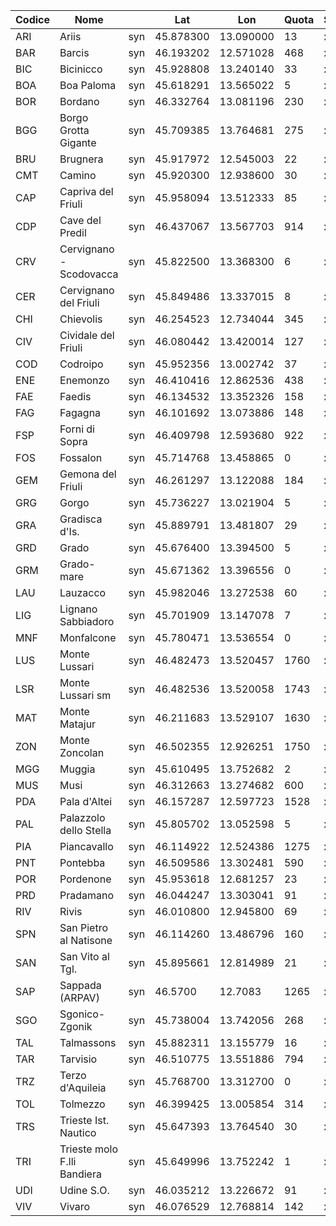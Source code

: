 |Codice| Nome                       |     | Lat       | Lon       | Quota| Scaricata| AnnoInizio | AnnoFine |
|-----|-----------------------------|-----|-----------|-----------|------|----------| -----------|----------|
| ARI | Ariis                       | syn | 45.878300 | 13.090000 | 13   | x        | 2014       | 2019     |
| BAR | Barcis                      | syn | 46.193202 | 12.571028 | 468  | x        | 2004       | 2019     |
| BIC | Bicinicco                   | syn | 45.928808 | 13.240140 | 33   | x        | 2008       | 2019     |
| BOA | Boa Paloma                  | syn | 45.618291 | 13.565022 | 5    | x        | 2002       | 2019     |    
| BOR | Bordano                     | syn | 46.332764 | 13.081196 | 230  | x        | 2004       | 2019     |
| BGG | Borgo Grotta Gigante        | syn | 45.709385 | 13.764681 | 275  | x        | 2007       | 2019     |   
| BRU | Brugnera                    | syn | 45.917972 | 12.545003 | 22   | x        | 1991       | 2019     |
| CMT | Camino                      | syn | 45.920300 | 12.938600 | 30   | x        | 2014       | 2019     |
| CAP | Capriva del Friuli          | syn | 45.958094 | 13.512333 | 85   | x        | 1991       | 2019     |
| CDP | Cave del Predil             | syn | 46.437067 | 13.567703 | 914  | x        | 2007       | 2019     | 
| CRV | Cervignano - Scodovacca     | syn | 45.822500 | 13.368300 | 6    | x        | 2016       | 2019     | 
| CER | Cervignano del Friuli       | syn | 45.849486 | 13.337015 | 8    | x        | 1992       | 2019     |  
| CHI | Chievolis                   | syn | 46.254523 | 12.734044 | 345  | x        | 2004       | 2019     |
| CIV | Cividale del Friuli         | syn | 46.080442 | 13.420014 | 127  | x        | 1999       | 2019     |
| COD | Codroipo                    | syn | 45.952356 | 13.002742 | 37   | x        | 1999       | 2019     |
| ENE | Enemonzo                    | syn | 46.410416 | 12.862536 | 438  | x        | 1994       | 2019     |
| FAE | Faedis                      | syn | 46.134532 | 13.352326 | 158  | x        | 1991       | 2019     |
| FAG | Fagagna                     | syn | 46.101692 | 13.073886 | 148  | x        | 1991       | 2019     |
| FSP | Forni di Sopra              | syn | 46.409798 | 12.593680 | 922  | x        | 2004       | 2020     |
| FOS | Fossalon                    | syn | 45.714768 | 13.458865 | 0    | x        | 1991       | 2019     |
| GEM | Gemona del Friuli           | syn | 46.261297 | 13.122088 | 184  | x        | 1999       | 2019     |
| GRG | Gorgo                       | syn | 45.736227 | 13.021904 | 5    | x        | 2008       | 2019     |
| GRA | Gradisca d'Is.              | syn | 45.889791 | 13.481807 | 29   | x        | 1991       | 2019     |
| GRD | Grado                       | syn | 45.676400 | 13.394500 | 5    | x        | 1999       | 2019     |
| GRM | Grado-mare                  | syn | 45.671362 | 13.396556 | 0    | x        | 2006       | 2019     |
| LAU | Lauzacco                    | syn | 45.982046 | 13.272538 | 60   | x        | 2008       | 2019     |
| LIG | Lignano Sabbiadoro          | syn | 45.701909 | 13.147078 | 7    | x        | 1999       | 2019     |
| MNF | Monfalcone                  | syn | 45.780471 | 13.536554 | 0    | x        | 2006       | 2019     |
| LUS | Monte Lussari               | syn | 46.482473 | 13.520457 | 1760 | x        | 1993       | 2018     |
| LSR | Monte Lussari sm            | syn | 46.482536 | 13.520058 | 1743 | x        | 2017       | 2019     |
| MAT | Monte Matajur               | syn | 46.211683 | 13.529107 | 1630 | x        | 2000       | 2019     |
| ZON | Monte Zoncolan              | syn | 46.502355 | 12.926251 | 1750 | x        | 1992       | 2019     |
| MGG | Muggia                      | syn | 45.610495 | 13.752682 | 2    | x        | 2006       | 2019     |
| MUS | Musi                        | syn | 46.312663 | 13.274682 | 600  | x        | 2001       | 2019     |
| PDA | Pala d'Altei                | syn | 46.157287 | 12.597723 | 1528 | x | 2004 | 2019 |
| PAL | Palazzolo dello Stella      | syn | 45.805702 | 13.052598 | 5    | x | 1991 | 2019 |
| PIA | Piancavallo                 | syn | 46.114922 | 12.524386 | 1275 | x | 2004 | 2019 |
| PNT | Pontebba                    | syn | 46.509586 | 13.302481 | 590  | x | 2006 | 2017 |
| POR | Pordenone                   | syn | 45.953618 | 12.681257 | 23   | x | 1994 | 2019 |
| PRD | Pradamano                   | syn | 46.044247 | 13.303041 | 91   | x | 2008 | 2019 |
| RIV | Rivis                       | syn | 46.010800 | 12.945800 | 69   | x | 2014 | 2019 |
| SPN | San Pietro al Natisone      | syn | 46.114260 | 13.486796 | 160  | x        | 2008       | 2019     |
| SAN | San Vito al Tgl.            | syn | 45.895661 | 12.814989 | 21   | x        | 1991       | 2019     |
| SAP | Sappada (ARPAV)             | syn | 46.5700   | 12.7083   | 1265 | x        | 2008       | 2019     |  
| SGO | Sgonico-Zgonik              | syn | 45.738004 | 13.742056 | 268  | x        | 1992       | 2019     |
| TAL | Talmassons                  | syn | 45.882311 | 13.155779 | 16   | x | 1991 | 2019 |
| TAR | Tarvisio                    | syn | 46.510775 | 13.551886 | 794  | x | 1999 | 2019 |
| TRZ | Terzo d'Aquileia            | syn | 45.768700 | 13.312700 | 0    | x | 2016 | 2020 |
| TOL | Tolmezzo                    | syn | 46.399425 | 13.005854 | 314  | x | 2005 | 2019 |
| TRS | Trieste Ist. Nautico        | syn | 45.647393 | 13.764540 | 30   | x | 2007 | 2019 |
| TRI | Trieste molo F.lli Bandiera | syn | 45.649996 | 13.752242 | 1    | x | 1994 | 2019 |
| UDI | Udine S.O.                  | syn | 46.035212 | 13.226672 | 91   | x | 1991 | 2019 |
| VIV | Vivaro                      | syn | 46.076529 | 12.768814 | 142  | x | 1991 | 2019 |
